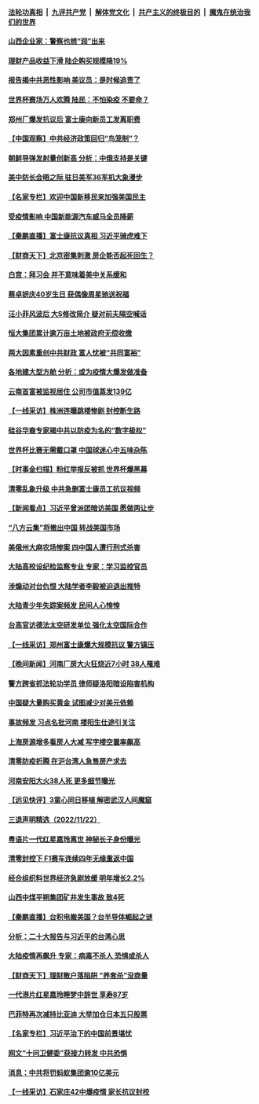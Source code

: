 ####  [法轮功真相](../../../../basic/blob/master/README.md?t=11241431) &nbsp;|&nbsp; [九评共产党](../../../../9ping.md/blob/master/README.md?t=11241431) &nbsp;|&nbsp; [解体党文化](../../../../jtdwh.md/blob/master/README.md?t=11241431)  &nbsp;|&nbsp; [共产主义的终极目的](../../../../gczydzjmd.md/blob/master/README.md?t=11241431) &nbsp;|&nbsp; [魔鬼在统治我们的世界](../../../../mgztzwmdsj.md/blob/master/README.md?t=11241431) 

#### [山西企业家：警察也想“润”出来](../pages/nsc413/n13871990.md?t=11241431) 


#### [理财产品收益下滑 陆企购买规模降19%](../pages/nsc413/n13871931.md?t=11241431) 

#### [报告揭中共恶性影响 美议员：是时候追责了](../pages/nsc413/n13871950.md?t=11241431) 

#### [世界杯赛场万人欢腾 陆民：不怕染疫 不要命？](../pages/nsc413/n13871649.md?t=11241431) 

#### [郑州厂爆发抗议后 富士康向新员工发离职费](../pages/nsc413/n13871944.md?t=11241431) 

#### [【中国观察】中共经济政策回归“鸟笼制”？](../pages/nsc413/n13871689.md?t=11241431) 

#### [朝鲜导弹发射量创新高 分析：中俄支持是关键](../pages/nsc413/n13871809.md?t=11241431) 

#### [美中防长会晤之际 驻日美军36军机大象漫步](../pages/nsc413/n13871878.md?t=11241431) 

#### [【名家专栏】欢迎中国新移民来加强美国民主](../pages/nsc413/n13871625.md?t=11241431) 

#### [受疫情影响 中国新能源汽车威马全员降薪](../pages/nsc413/n13871812.md?t=11241431) 

#### [【秦鹏直播】富士康抗议真相 习近平骑虎难下](../pages/nsc413/n13871811.md?t=11241431) 

#### [【财商天下】北京密集刺激 房企能否起死回生？](../pages/nsc413/n13871777.md?t=11241431) 

#### [白宫：拜习会 并不意味着美中关系缓和](../pages/nsc413/n13871836.md?t=11241431) 

#### [蔡卓妍庆40岁生日 获偶像周星驰送祝福](../pages/nsc413/n13871818.md?t=11241431) 

#### [汪小菲风波后 大S修改简介 疑对前夫隔空喊话](../pages/nsc413/n13871788.md?t=11241431) 

#### [恒大集团累计逾万亩土地被政府无偿收缴](../pages/nsc413/n13871798.md?t=11241431) 

#### [两大因素重创中共财政 富人忧被“共同富裕”](../pages/nsc413/n13871763.md?t=11241431) 

#### [各地建大型方舱 分析：或为疫情大爆发做准备](../pages/nsc413/n13871467.md?t=11241431) 

#### [云南首富被监视居住 公司市值蒸发139亿](../pages/nsc413/n13871775.md?t=11241431) 

#### [【一线采访】株洲连曝跳楼惨剧 封控断生路](../pages/nsc413/n13871546.md?t=11241431) 

#### [硅谷华裔专家揭中共以防疫为名的“数字极权”](../pages/nsc413/n13871682.md?t=11241431) 

#### [世界杯比赛无需戴口罩 中国球迷心中五味杂陈](../pages/nsc413/n13871730.md?t=11241431) 

#### [【时事金扫描】粉红举报反被抓 世界杯爆黑幕](../pages/nsc413/n13871156.md?t=11241431) 

#### [清零乱象升级 中共急删富士康员工抗议视频](../pages/nsc413/n13871690.md?t=11241431) 

#### [【新闻看点】习近平曾派团暗访美国 愿做两让步](../pages/nsc413/n13871108.md?t=11241431) 

#### [“八方云集”将撤出中国 转战美国市场](../pages/nsc413/n13871500.md?t=11241431) 

#### [美俄州大麻农场惨案 四中国人遭行刑式杀害](../pages/nsc413/n13871609.md?t=11241431) 

#### [大陆高校设纪检监察专业 专家：学习监控官员](../pages/nsc413/n13871496.md?t=11241431) 

#### [涉煽动对台仇恨 大陆学者李毅被迫退出推特](../pages/nsc413/n13871456.md?t=11241431) 

#### [大陆青少年失踪案频发 民间人心惶惶](../pages/nsc413/n13870138.md?t=11241431) 

#### [台高官访德法太空研发单位 强化太空国际合作](../pages/nsc413/n13871388.md?t=11241431) 

#### [【一线采访】郑州富士康爆大规模抗议 警方镇压](../pages/nsc413/n13871339.md?t=11241431) 


#### [【晚间新闻】河南厂房大火狂烧近7小时 38人罹难](../pages/nsc413/n13871443.md?t=11241431) 


#### [警方跨省抓法轮功学员 律师疑洛阳暗设陷害机构](../pages/nsc413/n13870178.md?t=11241431) 


#### [中国疑大量购买黄金 试图减少对美元依赖](../pages/nsc413/n13871366.md?t=11241431) 

#### [事故频发 习点名批河南 楼阳生仕途引关注](../pages/nsc413/n13871274.md?t=11241431) 

#### [上海房源增多看房人大减 写字楼空置率飙高](../pages/nsc413/n13871296.md?t=11241431) 

#### [清零防疫折腾 在沪台湾人急售房产求去](../pages/nsc413/n13871257.md?t=11241431) 

#### [河南安阳大火38人死 更多细节曝光](../pages/nsc413/n13871206.md?t=11241431) 

#### [【远见快评】3童心同日移植 解密武汉人间魔窟](../pages/nsc413/n13871160.md?t=11241431) 


#### [三退声明精选（2022/11/22）](../pages/nsc413/n13871265.md?t=11241431) 

#### [粤语片一代红星嘉玲离世 神秘长子身份曝光](../pages/nsc413/n13871139.md?t=11241431) 

#### [清零封控下 F1赛车连续四年无缘重返中国](../pages/nsc413/n13871205.md?t=11241431) 

#### [经合组织料世界经济急剧放缓 明年增长2.2%](../pages/nsc413/n13871095.md?t=11241431) 

#### [山西中煤平朔集团矿井发生事故 致4死](../pages/nsc413/n13871201.md?t=11241431) 

#### [【秦鹏直播】台积电搬美国？台半导体崛起之谜](../pages/nsc413/n13871107.md?t=11241431) 

#### [分析：二十大报告与习近平的台湾心思](../pages/nsc413/n13870508.md?t=11241431) 

#### [大陆疫情再飙升 专家：病毒不杀人 恐惧或杀人](../pages/nsc413/n13871007.md?t=11241431) 

#### [【财商天下】理财散户落陷阱 “养套杀”没商量](../pages/nsc413/n13871031.md?t=11241431) 

#### [一代港片红星嘉玲睡梦中辞世 享寿87岁](../pages/nsc413/n13871027.md?t=11241431) 

#### [巴菲特再次减持比亚迪 大举加仓日本五只股票](../pages/nsc413/n13871067.md?t=11241431) 

#### [【名家专栏】习近平治下的中国前景堪忧](../pages/nsc413/n13870902.md?t=11241431) 

#### [网文“十问卫健委”获接力转发 中共恐惧](../pages/nsc413/n13871038.md?t=11241431) 

#### [消息：中共将罚蚂蚁集团逾10亿美元](../pages/nsc413/n13871032.md?t=11241431) 

#### [【一线采访】石家庄42中爆疫情 家长抗议封校](../pages/nsc413/n13870759.md?t=11241431) 

